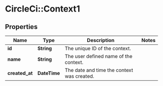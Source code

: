 # CircleCi::Context1

## Properties
Name | Type | Description | Notes
------------ | ------------- | ------------- | -------------
**id** | **String** | The unique ID of the context. | 
**name** | **String** | The user defined name of the context. | 
**created_at** | **DateTime** | The date and time the context was created. | 

